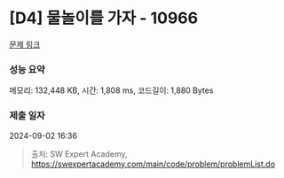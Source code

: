 # [D4] 물놀이를 가자 - 10966 

[문제 링크](https://swexpertacademy.com/main/code/problem/problemDetail.do?contestProbId=AXWXMZta-PsDFAST) 

### 성능 요약

메모리: 132,448 KB, 시간: 1,808 ms, 코드길이: 1,880 Bytes

### 제출 일자

2024-09-02 16:36



> 출처: SW Expert Academy, https://swexpertacademy.com/main/code/problem/problemList.do